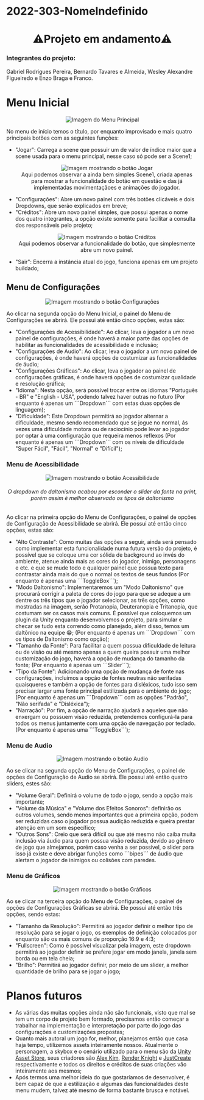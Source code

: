 # 2022-303-NomeIndefinido
<h1 align="center">⚠️Projeto em andamento⚠️</h1>

### Integrantes do projeto:
<p>Gabriel Rodrigues Pereira, Bernardo Tavares e Almeida, Wesley Alexandre Figueiredo e Enzo Braga e Franco.</p>

# Menu Inicial
<p align="center"><img src="https://user-images.githubusercontent.com/102994014/172288971-e0ebed71-26bb-41c1-a2e0-732d9ba1f103.png" alt="Imagem do Menu Principal"/>
<p>No menu de início temos o título, por enquanto improvisado e mais quatro principais botões com as seguintes funções:</p>
<ul>
  <li>"Jogar": Carrega a scene que possuir um de valor de índice maior que a scene usada para o menu principal, nesse caso só pode ser a Scene1;
<p align="center"><img src="https://user-images.githubusercontent.com/102994014/172288974-1cd4ad51-b9a2-45e3-a86a-60e32f9bad99.png" alt="Imagem mostrando o botão Jogar"/></br>Aqui podemos observar a ainda bem simples Scene1, criada apenas para mostrar a funcionalidade do botão em questão e das já implementadas movimentaçãoes e animações do jogador.</p></li>
  <li>"Configurações": Abre um novo painel com três botões clicáveis e dois Dropdowns, que serão explicados em breve;</li>
  <li>"Créditos": Abre um novo painel simples, que possui apenas o nome dos quatro integrantes, a opção existe somente para facilitar a consulta dos responsáveis pelo projeto;
<p align="center"><img src="https://user-images.githubusercontent.com/102994014/172288976-ae9bbe32-7274-4341-b1d8-2962c0ac4fbd.png" alt="Imagem mostrando o botão Créditos"></br>Aqui podemos observar a funcionalidade do botão, que simplesmente abre um novo painel.</p></li>
  <li>"Sair": Encerra a instância atual do jogo, funciona apenas em um projeto buildado;</li>
</ul>

## Menu de Configurações
<p align="center"><img src="https://user-images.githubusercontent.com/102994014/172288980-6125c28d-9a62-47ef-a5c9-937a7fd37e87.png" alt="Imagem mostrando o botão Configurações"/></p>
Ao clicar na segunda opção do Menu Inicial, o painel do Menu de Configurações se abrirá. Ele possui até então cinco opções, estas são:
<ul>
  <li>"Configurações de Acessibilidade": Ao clicar, leva o jogador a um novo painel de configurações, é onde haverá a maior parte das opções de habilitar as funcionalidades de acessibilidade e inclusão;</li>
  <li>"Configurações de Audio": Ao clicar, leva o jogador a um novo painel de configurações, é onde haverá opções de costumizar as funcionalidades de áudio;</li>
  <li>"Configurações Gráficas": Ao clicar, leva o jogador ao painel de configurações gráficas, é onde haverá opções de costumizar qualidade e resolução gráfica;</li>
  <li>"Idioma": Nesta opção, será possível trocar entre os idiomas "Português - BR" e "English - USA", podendo talvez haver outras no futuro (Por enquanto é apenas um ```Dropdown``` com estas duas opções de linguagem);</li>
  <li>"Dificuldade": Este Dropdown permitirá ao jogador alternar a dificuldade, mesmo sendo recomendado que se jogue no normal, ás vezes uma dificuldade motora ou de raciocínio pode levar ao jogador por optar à uma configuração que requeira menos reflexos (Por enquanto é apenas um ```Dropdown``` com os níveis de dificuldade "Super Fácil", "Fácil", "Normal" e "Difícil");</li>
</ul>

### Menu de Acessibilidade
<p align="center"><img src="https://user-images.githubusercontent.com/102994014/172288983-aa7fc0a0-51c7-499d-8acb-c74ba4e5b981.png" alt="Imagem mostrando o botão Acessibilidade" /></br><h6 align="center">O dropdown do daltonismo acabou por esconder o slider da fonte na print, porém assim é melhor observado os tipos de daltonismo</h6><p>
Ao clicar na primeira opção do Menu de Configurações, o painel de opções de Configuração de Acessibilidade se abrirá. Ele possui até então cinco opções, estas são:
<ul>
  <li>"Alto Contraste": Como muitas das opções a seguir, ainda será pensado como implementar esta funcionalidade numa futura versão do projeto, é possível que se coloque uma cor sólida de background ao invés do ambiente, atenue ainda mais as cores do jogador, inimigo, personagens e etc. e que se mude todo e qualquer painel que possua texto para contrastar ainda mais do que o normal os textos de seus fundos (Por enquanto é apenas uma ```ToggleBox```);</li>
  <li>"Modo Daltonismo": Implementaremos um "Modo Daltonismo" que procurará corrigir a paleta de cores do jogo para que se adeque a um dentre os três tipos que o jogador selecionar, as três opções, como mostradas na imagem, serão Protanopia, Deuteranopia e Tritanopia, que costumam ser os casos mais comuns. É possível que coloquemos um plugin da Unity enquanto desenvolvemos o projeto, para simular e checar se tudo esta correndo como planejado, além disso, temos um daltônico na equipe 😁; (Por enquanto é apenas um ```Dropdown``` com os tipos de Daltonismo como opção);</li>
  <li>"Tamanho da Fonte": Para facilitar a quem possua dificuldade de leitura ou de visão ou até mesmo apenas a quem queira possuir uma melhor customização do jogo, haverá a opção de mudança do tamanho da fonte; (Por enquanto é apenas um ```Slider```);</li>
  <li>"Tipo da Fonte": Adicionando uma opção de mudança de fonte nas configurações, incluímos a opção de fontes neutras não serifadas quaisqueres e também a opção de fontes para disléxicos, tudo isso sem precisar largar uma fonte principal estilizada para o ambiente do jogo; (Por enquanto é apenas um ```Dropdown``` com as opções "Padrão", "Não serifada" e "Disléxica");</li>
  <li>"Narração": Por fim, a opção de narração ajudará a aqueles que não enxergam ou possuem visão reduzida, pretendemos configurá-la para todos os menus juntamente com uma opção de navegação por teclado. (Por enquanto é apenas uma ```ToggleBox```);</li>
</ul>

### Menu de Audio
<p align="center"><img src="https://user-images.githubusercontent.com/102994014/172288988-e258d5da-0a71-4a65-9a76-e6e639e8ad66.png" alt="Imagem mostrando o botão Audio" /><p>
Ao se clicar na segunda opção do Menu de Configurações, o painel de opções de Configuração de Audio se abrirá. Ele possui até então quatro sliders, estes são:
<ul>
  <li>"Volume Geral": Definirá o volume de todo o jogo, sendo a opção mais importante;</li>
  <li>"Volume da Música" e "Volume dos Efeitos Sonoros": definirão os outros volumes, sendo menos importantes que a primeira opção, podem ser reduzidas caso o jogador possua audição reduzida e queira prestar atenção em um som específico;</li>
  <li>"Outros Sons": Creio que será difícil ou que até mesmo não caiba muita inclusão via áudio para quem possua visão reduzida, devido ao gênero de jogo que almejamos, porém caso venha a ser possível, o slider para isso já existe e deve abrigar funções como ```bipes``` de áudio que alertam o jogador de inimigos ou colisões com paredes.</li>
</ul>

### Menu de Gráficos
<p align="center"><img src="https://user-images.githubusercontent.com/102994014/172288992-311c6f89-3782-425b-ad43-4ec9d41df844.png" alt="Imagem mostrando o botão Gráficos" /><p>
Ao se clicar na terceira opção do Menu de Configurações, o painel de opções de Configurações Gráficas se abrirá. Ele possui até então três opções, sendo estas:
<ul>
  <li>"Tamanho da Resolução": Permitirá ao jogador definir o melhor tipo de resolução para se jogar o jogo, os exemplos de definição colocados por enquanto são os mais comuns de proporção 16:9 e 4:3;
  <li>"Fullscreen": Como é possível visualizar pela imagem, este dropdown permitirá ao jogador definir se prefere jogar em modo janela, janela sem borda ou em tela cheia;
  <li>"Brilho": Permitirá ao jogador definir, por meio de um slider, a melhor quantidade de brilho para se jogar o jogo;
 </ul>

# Planos futuros
<ul>
  <li>As várias das muitas opções ainda não são funcionais, visto que mal se tem um corpo de projeto bem formado, precisamos então começar a trabalhar na implementação e interpretação por parte do jogo das configurações e customizações propostas;</li>
  <li>Quanto mais autoral um jogo for, melhor, planejamos então que casa haja tempo, utilizemos assets inteiramente nossos. Atualmente o personagem, a skybox e o cenário utilizado para o menu são da <a href="https://assetstore.unity.com/">Unity Asset Store</a>, seus criadores são <a href="https://alexkim0415.wixsite.com/dungeonmason">Alex Kim</a>, <a href="https://assetstore.unity.com/publishers/4162">Render Knight</a> e <a href="https://www.artstation.com/justcreate">JustCreate</a> respectivamente e todos os direitos e créditos de suas criações vão inteiramente aos mesmos;</li>
  <li>Após termos uma melhor ideia do que gostaríamos de desenvolver, é bem capaz de que a estilização e algumas das funcionaldades deste menu mudem, talvez até mesmo de forma bastante brusca e notável.</li>
